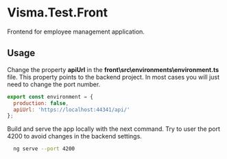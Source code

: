 # Visma.Test.Front

Frontend for employee management application.

## Usage

Change the property **apiUrl** in the **front\src\environments\environment.ts** file. This property points to the backend project. In most cases you will just need to change the port number.

```js
export const environment = {
  production: false,
  apiUrl: 'https://localhost:44341/api/'
};
```

Build and serve the app locally with the next command. Try to user the port 4200 to avoid changes in the backend settings.

```bash
  ng serve --port 4200
```
